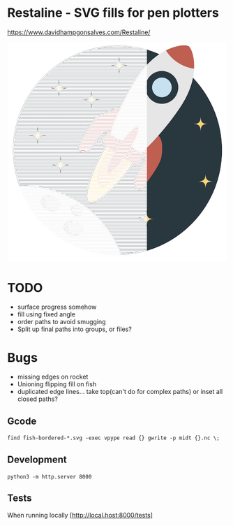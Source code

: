# Restaline - SVG fills for pen plotters
https://www.davidhampgonsalves.com/Restaline/

<img src="https://github.com/davidhampgonsalves/Restaline/raw/main/example.png" />

# TODO

- surface progress somehow
- fill using fixed angle
- order paths to avoid smugging
- Split up final paths into groups, or files?

# Bugs

- missing edges on rocket
- Unioning flipping fill on fish
- duplicated edge lines... take top(can't do for complex paths) or inset all closed paths?

## Gcode

```
find fish-bordered-*.svg -exec vpype read {} gwrite -p midt {}.nc \;
```

## Development

`python3 -m http.server 8000`

## Tests

When running locally [http://local.host:8000/tests]
